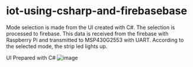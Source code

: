 # iot-using-csharp-and-firebasebase
Mode selection is made from the UI created with C#. The selection is processed to firebase. This data is received from the firebase with Raspberry Pi and transmitted to MSP430G2553 with UART. According to the selected mode, the strip led lights up.

UI Prepared with C#
![image](https://user-images.githubusercontent.com/77415599/147702129-0ec2d7ad-d673-451f-883a-b9897e8fb7a2.png)


